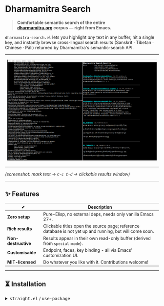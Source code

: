 # Dharmamitra Search  

> **Comfortable semantic search of the entire  
> [dharmamitra.org](https://dharmamitra.org) corpus — right from Emacs.**

`dharmamitra-search.el` lets you highlight _any_ text in any buffer, hit a
single key, and instantly browse cross-lingual search results (Sanskrit · Tibetan · 
Chinese · Pāli) returned by Dharmamitra's semantic-search API.

<table><tr><td>

![Dharmamitra Search Demo](screenshot.png)

</td></tr></table>

*(screenshot: mark text → `C-c C-d` → clickable results window)*

---

## ✨ Features

| ✔ | Description |
|----|-------------|
| **Zero setup** | Pure-Elisp, no external deps, needs only vanilla Emacs 27+. |
| **Rich results** | Clickable titles open the source page; reference database is not yet up and running, but will come soon. |
| **Non-destructive** | Results appear in their own read-only buffer (derived from `special-mode`). |
| **Customisable** | Endpoint, faces, key binding - all via Emacs' customization UI. |
| **MIT-licensed** | Do whatever you like with it. Contributions welcome! |

---

## ⏳ Installation

<details>
<summary><tt>straight.el</tt> / <tt>use-package</tt></summary>

```elisp
(use-package dharmamitra-search
  :straight (dharmamitra-search
             :type git
             :host github
             :repo "https://github.com/dharmamitra/dharmamitra-search-emacs")
  :bind ("C-c C-d" . dharmamitra-search-region))

```
</details>
